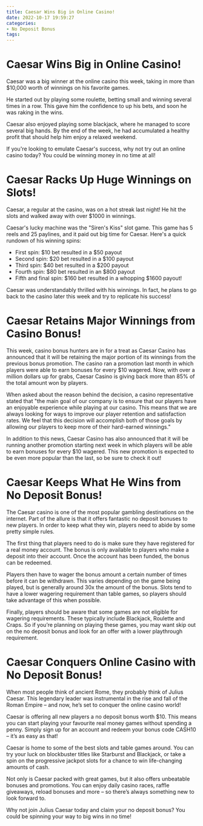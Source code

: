 ```yaml
---
title: Caesar Wins Big in Online Casino!
date: 2022-10-17 19:59:27
categories:
- No Deposit Bonus
tags:
---
```



#  Caesar Wins Big in Online Casino!

Caesar was a big winner at the online casino this week, taking in more than $10,000 worth of winnings on his favorite games.

He started out by playing some roulette, betting small and winning several times in a row. This gave him the confidence to up his bets, and soon he was raking in the wins.

Caesar also enjoyed playing some blackjack, where he managed to score several big hands. By the end of the week, he had accumulated a healthy profit that should help him enjoy a relaxed weekend.

If you're looking to emulate Caesar's success, why not try out an online casino today? You could be winning money in no time at all!

#  Caesar Racks Up Huge Winnings on Slots!

 Caesar, a regular at the casino, was on a hot streak last night! He hit the slots and walked away with over $1000 in winnings.

Caesar's lucky machine was the "Siren's Kiss" slot game. This game has 5 reels and 25 paylines, and it paid out big time for Caesar. Here's a quick rundown of his winning spins:

- First spin: $10 bet resulted in a $50 payout
- Second spin: $20 bet resulted in a $100 payout
- Third spin: $40 bet resulted in a $200 payout
- Fourth spin: $80 bet resulted in an $800 payout
- Fifth and final spin: $160 bet resulted in a whopping $1600 payout!

Caesar was understandably thrilled with his winnings. In fact, he plans to go back to the casino later this week and try to replicate his success!

#  Caesar Retains Major Winnings from Casino Bonus!

This week, casino bonus hunters are in for a treat as Caesar Casino has announced that it will be retaining the major portion of its winnings from the previous bonus promotion. The casino ran a promotion last month in which players were able to earn bonuses for every $10 wagered. Now, with over a million dollars up for grabs, Caesar Casino is giving back more than 85% of the total amount won by players.

When asked about the reason behind the decision, a casino representative stated that "the main goal of our company is to ensure that our players have an enjoyable experience while playing at our casino. This means that we are always looking for ways to improve our player retention and satisfaction rates. We feel that this decision will accomplish both of those goals by allowing our players to keep more of their hard-earned winnings."

In addition to this news, Caesar Casino has also announced that it will be running another promotion starting next week in which players will be able to earn bonuses for every $10 wagered. This new promotion is expected to be even more popular than the last, so be sure to check it out!

#  Caesar Keeps What He Wins from No Deposit Bonus!

The Caesar casino is one of the most popular gambling destinations on the internet. Part of the allure is that it offers fantastic no deposit bonuses to new players. In order to keep what they win, players need to abide by some pretty simple rules.

The first thing that players need to do is make sure they have registered for a real money account. The bonus is only available to players who make a deposit into their account. Once the account has been funded, the bonus can be redeemed.

Players then have to wager the bonus amount a certain number of times before it can be withdrawn. This varies depending on the game being played, but is generally around 30x the amount of the bonus. Slots tend to have a lower wagering requirement than table games, so players should take advantage of this when possible.

Finally, players should be aware that some games are not eligible for wagering requirements. These typically include Blackjack, Roulette and Craps. So if you’re planning on playing these games, you may want skip out on the no deposit bonus and look for an offer with a lower playthrough requirement.

#  Caesar Conquers Online Casino with No Deposit Bonus!

When most people think of ancient Rome, they probably think of Julius Caesar. This legendary leader was instrumental in the rise and fall of the Roman Empire – and now, he’s set to conquer the online casino world!

 Caesar is offering all new players a no deposit bonus worth $10. This means you can start playing your favourite real money games without spending a penny. Simply sign up for an account and redeem your bonus code CASH10 – it’s as easy as that!

Caesar is home to some of the best slots and table games around. You can try your luck on blockbuster titles like Starburst and Blackjack, or take a spin on the progressive jackpot slots for a chance to win life-changing amounts of cash.

Not only is Caesar packed with great games, but it also offers unbeatable bonuses and promotions. You can enjoy daily casino races, raffle giveaways, reload bonuses and more – so there’s always something new to look forward to.

Why not join Julius Caesar today and claim your no deposit bonus? You could be spinning your way to big wins in no time!